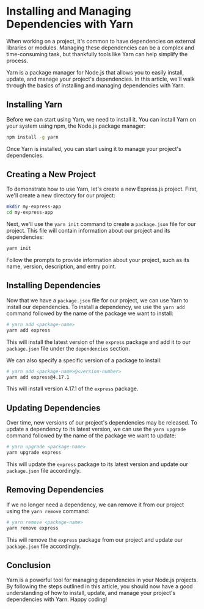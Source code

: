 # Installing and Managing Dependencies with Yarn

When working on a project, it's common to have dependencies on external libraries or modules. Managing these dependencies can be a complex and time-consuming task, but thankfully tools like Yarn can help simplify the process.

Yarn is a package manager for Node.js that allows you to easily install, update, and manage your project's dependencies. In this article, we'll walk through the basics of installing and managing dependencies with Yarn.

## Installing Yarn

Before we can start using Yarn, we need to install it. You can install Yarn on your system using npm, the Node.js package manager:

```bash
npm install -g yarn
```

Once Yarn is installed, you can start using it to manage your project's dependencies.

## Creating a New Project

To demonstrate how to use Yarn, let's create a new Express.js project. First, we'll create a new directory for our project:

```bash
mkdir my-express-app
cd my-express-app
```

Next, we'll use the `yarn init` command to create a `package.json` file for our project. This file will contain information about our project and its dependencies:

```bash
yarn init
```

Follow the prompts to provide information about your project, such as its name, version, description, and entry point.

## Installing Dependencies

Now that we have a `package.json` file for our project, we can use Yarn to install our dependencies. To install a dependency, we use the `yarn add` command followed by the name of the package we want to install:

```bash
# yarn add <package-name>
yarn add express
```

This will install the latest version of the `express` package and add it to our `package.json` file under the `dependencies` section.

We can also specify a specific version of a package to install:

```bash
# yarn add <package-name>@<version-number>
yarn add express@4.17.1
```

This will install version 4.17.1 of the `express` package.

## Updating Dependencies

Over time, new versions of our project's dependencies may be released. To update a dependency to its latest version, we can use the `yarn upgrade` command followed by the name of the package we want to update:

```bash
# yarn upgrade <package-name>
yarn upgrade express
```

This will update the `express` package to its latest version and update our `package.json` file accordingly.

## Removing Dependencies

If we no longer need a dependency, we can remove it from our project using the `yarn remove` command:

```bash
# yarn remove <package-name>
yarn remove express
```

This will remove the `express` package from our project and update our `package.json` file accordingly.

## Conclusion

Yarn is a powerful tool for managing dependencies in your Node.js projects. By following the steps outlined in this article, you should now have a good understanding of how to install, update, and manage your project's dependencies with Yarn. Happy coding!

